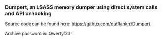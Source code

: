 ### Dumpert, an LSASS memory dumper using direct system calls and API unhooking

Source code can be found here: https://github.com/outflanknl/Dumpert

Archive password is: Qwerty123!